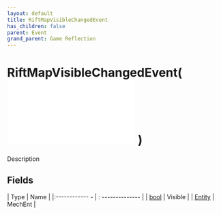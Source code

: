 ```yaml
---
layout: default
title: RiftMapVisibleChangedEvent
has_children: false
parent: Event
grand_parent: Game Reflection
---
```

# RiftMapVisibleChangedEvent( ![ EntityEventBase ](game-reflection/events/entity_event_base.md) )
Description 

## Fields
| Type | Name |
|:------------ - | : -------------- |
| [bool](game-reflection/components/bool.md) | Visible |
| [Entity](game-reflection/classes/entity.md) | MechEnt |
